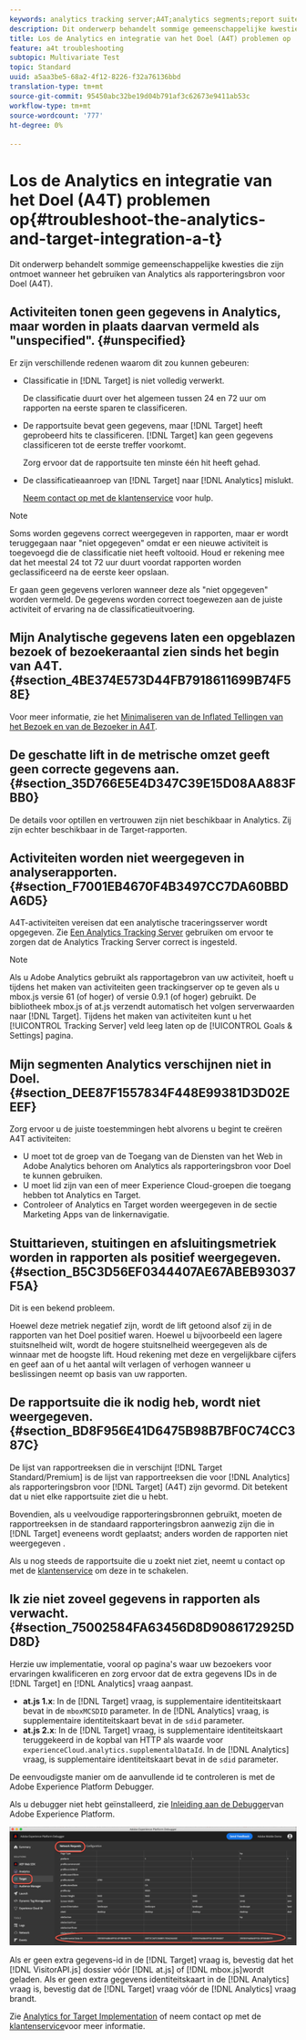 ```yaml
---
keywords: analytics tracking server;A4T;analytics segments;report suites;incorrect data;orphaned;sdid;VisitorAPI.js;mboxMCSDID;phantom;unspecified
description: Dit onderwerp behandelt sommige gemeenschappelijke kwesties die zijn ontmoet wanneer het gebruiken van Analytics als rapporteringsbron voor Doel (A4T).
title: Los de Analytics en integratie van het Doel (A4T) problemen op
feature: a4t troubleshooting
subtopic: Multivariate Test
topic: Standard
uuid: a5aa3be5-68a2-4f12-8226-f32a76136bbd
translation-type: tm+mt
source-git-commit: 95450abc32be19d04b791af3c62673e9411ab53c
workflow-type: tm+mt
source-wordcount: '777'
ht-degree: 0%

---
```



# Los de Analytics en integratie van het Doel (A4T) problemen op{#troubleshoot-the-analytics-and-target-integration-a-t}

Dit onderwerp behandelt sommige gemeenschappelijke kwesties die zijn ontmoet wanneer het gebruiken van Analytics als rapporteringsbron voor Doel (A4T).

## Activiteiten tonen geen gegevens in Analytics, maar worden in plaats daarvan vermeld als &quot;unspecified&quot;. {#unspecified}

Er zijn verschillende redenen waarom dit zou kunnen gebeuren:

* Classificatie in [!DNL Target] is niet volledig verwerkt.

   De classificatie duurt over het algemeen tussen 24 en 72 uur om rapporten na eerste sparen te classificeren.

* De rapportsuite bevat geen gegevens, maar [!DNL Target] heeft geprobeerd hits te classificeren. [!DNL Target] kan geen gegevens classificeren tot de eerste treffer voorkomt.

   Zorg ervoor dat de rapportsuite ten minste één hit heeft gehad.

* De classificatieaanroep van [!DNL Target] naar [!DNL Analytics] mislukt.

   [Neem contact op met de klantenservice](/help/cmp-resources-and-contact-information.md#reference_ACA3391A00EF467B87930A450050077C) voor hulp.

>[!NOTE]
>
>Soms worden gegevens correct weergegeven in rapporten, maar er wordt teruggegaan naar &quot;niet opgegeven&quot; omdat er een nieuwe activiteit is toegevoegd die de classificatie niet heeft voltooid. Houd er rekening mee dat het meestal 24 tot 72 uur duurt voordat rapporten worden geclassificeerd na de eerste keer opslaan.
>
>Er gaan geen gegevens verloren wanneer deze als &quot;niet opgegeven&quot; worden vermeld. De gegevens worden correct toegewezen aan de juiste activiteit of ervaring na de classificatieuitvoering.

## Mijn Analytische gegevens laten een opgeblazen bezoek of bezoekeraantal zien sinds het begin van A4T. {#section_4BE374E573D44FB7918611699B74F58E}

Voor meer informatie, zie het [Minimaliseren van de Inflated Tellingen van het Bezoek en van de Bezoeker in A4T](/help/c-integrating-target-with-mac/a4t/c-a4t-troubleshooting/minimizing-inflated-visit-and-visitor-counts-a4t.md#concept_A515C2DE126E44B6AD97754C2C6D5235).

## De geschatte lift in de metrische omzet geeft geen correcte gegevens aan. {#section_35D766E5E4D347C39E15D08AA883FBB0}

De details voor optillen en vertrouwen zijn niet beschikbaar in Analytics. Zij zijn echter beschikbaar in de Target-rapporten.

## Activiteiten worden niet weergegeven in analyserapporten. {#section_F7001EB4670F4B3497CC7DA60BBDA6D5}

A4T-activiteiten vereisen dat een analytische traceringsserver wordt opgegeven. Zie [Een Analytics Tracking Server](/help/c-integrating-target-with-mac/a4t/analytics-tracking-server.md#task_72077BA7E93C4A65A715A18F32228823) gebruiken om ervoor te zorgen dat de Analytics Tracking Server correct is ingesteld.

>[!NOTE]
>
>Als u Adobe Analytics gebruikt als rapportagebron van uw activiteit, hoeft u tijdens het maken van activiteiten geen trackingserver op te geven als u mbox.js versie 61 (of hoger) of versie 0.9.1 (of hoger) gebruikt. De bibliotheek mbox.js of at.js verzendt automatisch het volgen serverwaarden naar [!DNL Target]. Tijdens het maken van activiteiten kunt u het [!UICONTROL Tracking Server] veld leeg laten op de [!UICONTROL Goals & Settings] pagina.

## Mijn segmenten Analytics verschijnen niet in Doel. {#section_DEE87F1557834F448E99381D3D02EEEF}

Zorg ervoor u de juiste toestemmingen hebt alvorens u begint te creëren A4T activiteiten:

* U moet tot de groep van de Toegang van de Diensten van het Web in Adobe Analytics behoren om Analytics als rapporteringsbron voor Doel te kunnen gebruiken.
* U moet lid zijn van een of meer Experience Cloud-groepen die toegang hebben tot Analytics en Target.
* Controleer of Analytics en Target worden weergegeven in de sectie Marketing Apps van de linkernavigatie.

## Stuittarieven, stuitingen en afsluitingsmetriek worden in rapporten als positief weergegeven. {#section_B5C3D56EF0344407AE67ABEB93037F5A}

Dit is een bekend probleem.

Hoewel deze metriek negatief zijn, wordt de lift getoond alsof zij in de rapporten van het Doel positief waren. Hoewel u bijvoorbeeld een lagere stuitsnelheid wilt, wordt de hogere stuitsnelheid weergegeven als de winnaar met de hoogste lift. Houd rekening met deze en vergelijkbare cijfers en geef aan of u het aantal wilt verlagen of verhogen wanneer u beslissingen neemt op basis van uw rapporten.

## De rapportsuite die ik nodig heb, wordt niet weergegeven. {#section_BD8F956E41D6475B98B7BF0C74CC387C}

De lijst van rapportreeksen die in verschijnt [!DNL Target Standard/Premium] is de lijst van rapportreeksen die voor [!DNL Analytics] als rapporteringsbron voor [!DNL Target] (A4T) zijn gevormd. Dit betekent dat u niet elke rapportsuite ziet die u hebt.

Bovendien, als u veelvoudige rapporteringsbronnen gebruikt, moeten de rapportreeksen in de standaard rapporteringsbron aanwezig zijn die in [!DNL Target] eveneens wordt geplaatst; anders worden de rapporten niet weergegeven .

Als u nog steeds de rapportsuite die u zoekt niet ziet, neemt u contact op met de [klantenservice](/help/cmp-resources-and-contact-information.md#reference_ACA3391A00EF467B87930A450050077C) om deze in te schakelen.

## Ik zie niet zoveel gegevens in rapporten als verwacht. {#section_75002584FA63456D8D9086172925DD8D}

Herzie uw implementatie, vooral op pagina&#39;s waar uw bezoekers voor ervaringen kwalificeren en zorg ervoor dat de extra gegevens IDs in de [!DNL Target] en [!DNL Analytics] vraag aanpast.

* **at.js 1.x**: In de [!DNL Target] vraag, is supplementaire identiteitskaart bevat in de `mboxMCSDID` parameter. In de [!DNL Analytics] vraag, is supplementaire identiteitskaart bevat in de `sdid` parameter.
* **at.js 2.x**: In de [!DNL Target] vraag, is supplementaire identiteitskaart teruggekeerd in de kopbal van HTTP als waarde voor `experienceCloud.analytics.supplementalDataId`. In de [!DNL Analytics] vraag, is supplementaire identiteitskaart bevat in de `sdid` parameter.

De eenvoudigste manier om de aanvullende id te controleren is met de Adobe Experience Platform Debugger.

Als u debugger niet hebt geïnstalleerd, zie [Inleiding aan de Debugger](https://docs.adobe.com/content/help/en/platform-learn/tutorials/data-ingestion/web-sdk/introduction-to-the-experience-platform-debugger.html)van Adobe Experience Platform.

![Foutopsporing](/help/c-integrating-target-with-mac/a4t/assets/debugger.png)

Als er geen extra gegevens-id in de [!DNL Target] vraag is, bevestig dat het [!DNL VisitorAPI.js] dossier vóór [!DNL at.js] of [!DNL mbox.js]wordt geladen. Als er geen extra gegevens identiteitskaart in de [!DNL Analytics] vraag is, bevestig dat de [!DNL Target] vraag vóór de [!DNL Analytics] vraag brandt.

Zie [Analytics for Target Implementation](/help/c-integrating-target-with-mac/a4t/a4timplementation.md#concept_CE78750AC2A4487D8ACD9369B3EAC85A) of neem contact op met de [klantenservice](/help/cmp-resources-and-contact-information.md#reference_ACA3391A00EF467B87930A450050077C)voor meer informatie.
